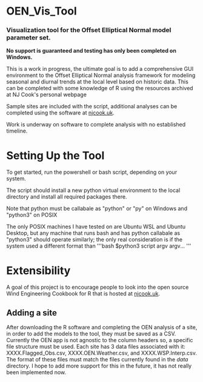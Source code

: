 # OEN_Vis_Tool
### Visualization tool for the Offset Elliptical Normal model parameter set.<br>
**No support is guaranteed and testing has only been completed on Windows.**<br>

This is a work in progress, the ultimate goal is to add a comprehensive GUI environment
to the Offset Elliptical Normal analysis framework for modeling seasonal and diurnal
trends at the local level based on historic data. This can be completed with some 
knowledge of R using the resources archived at NJ Cook's personal webpage

Sample sites are included with the script, additional analyses can be completed using the software at [njcook.uk](http://www.njcook.uk/).

Work is underway on software to complete analysis with no established timeline.

# Setting Up the Tool

To get started, run the powershell or bash script, depending on your system.

The script should install a new python virtual environment to the local directory
and install all required packages there.

Note that python must be callabale as "python" or "py" on Windows and "python3" on POSIX

The only POSIX machines I have tested on are Ubuntu WSL and Ubuntu Desktop, but any machine
that runs bash and has python callabale as "python3" should operate similarly; the only 
real consideration is if the system used a different format than 
'''bash
$python3 script argv argv...
'''
# Extensibility

A goal of this project is to encourage people to look into the open source Wind Engineering Cookbook for R that is hosted at [njcook.uk](http://www.njcook.uk/). 

## Adding a site

After downloading the R software and completing the OEN analysis of a site, in order to add the models to the tool, they must be saved as a CSV. Currently the OEN app is not agnostic to the column headers so, a specific file structure must be used. Each site has 3 data files associated with it: XXXX.Flagged_Obs.csv, XXXX.OEN.Weather.csv, and XXXX.WSP.Interp.csv. The format of these files must match the files currently found in the *data* directory. I hope to add more support for this in the future, it has not really been implemented now.